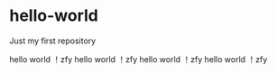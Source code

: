 # hello-world
Just my first repository

hello world ！zfy
hello world ！zfy
hello world ！zfy
hello world ！zfy
